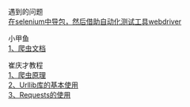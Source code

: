 遇到的问题<br>
[在selenium中导包，然后借助自动化测试工具webdriver](https://blog.csdn.net/qq_36279445/article/details/80110333)<br>

小甲鱼<br>
[1、爬虫文档](https://fishc.com.cn/thread-117513-1-1.html)<br>


崔庆才教程<br>
[1、爬虫原理](https://www.cnblogs.com/zhaof/p/6898138.html)<br>
[2、Urllib库的基本使用](https://www.cnblogs.com/zhaof/p/6910871.html)<br>
[3、Requests的使用](https://www.cnblogs.com/zhaof/p/6915127.html)<br>




